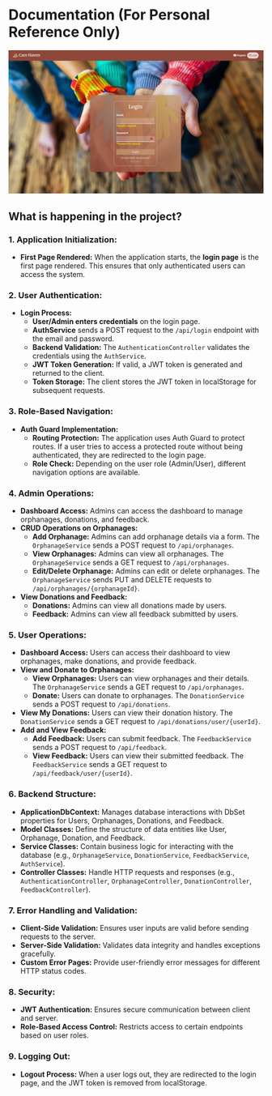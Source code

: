 # Documentation (For Personal Reference Only)

<img src="https://github.com/shubhmittal07/Orphanage-Management-System/blob/main/Screenshot%20(2).png?raw=true" alt="Login Page">

## What is happening in the project?


### **1. Application Initialization:**
- **First Page Rendered:** When the application starts, the **login page** is the first page rendered. This ensures that only authenticated users can access the system.

### **2. User Authentication:**
- **Login Process:**
  - **User/Admin enters credentials** on the login page.
  - **AuthService** sends a POST request to the `/api/login` endpoint with the email and password.
  - **Backend Validation:** The `AuthenticationController` validates the credentials using the `AuthService`.
  - **JWT Token Generation:** If valid, a JWT token is generated and returned to the client.
  - **Token Storage:** The client stores the JWT token in localStorage for subsequent requests.

### **3. Role-Based Navigation:**
- **Auth Guard Implementation:**
  - **Routing Protection:** The application uses Auth Guard to protect routes. If a user tries to access a protected route without being authenticated, they are redirected to the login page.
  - **Role Check:** Depending on the user role (Admin/User), different navigation options are available.

### **4. Admin Operations:**
- **Dashboard Access:** Admins can access the dashboard to manage orphanages, donations, and feedback.
- **CRUD Operations on Orphanages:**
  - **Add Orphanage:** Admins can add orphanage details via a form. The `OrphanageService` sends a POST request to `/api/orphanages`.
  - **View Orphanages:** Admins can view all orphanages. The `OrphanageService` sends a GET request to `/api/orphanages`.
  - **Edit/Delete Orphanage:** Admins can edit or delete orphanages. The `OrphanageService` sends PUT and DELETE requests to `/api/orphanages/{orphanageId}`.
- **View Donations and Feedback:**
  - **Donations:** Admins can view all donations made by users.
  - **Feedback:** Admins can view all feedback submitted by users.

### **5. User Operations:**
- **Dashboard Access:** Users can access their dashboard to view orphanages, make donations, and provide feedback.
- **View and Donate to Orphanages:**
  - **View Orphanages:** Users can view orphanages and their details. The `OrphanageService` sends a GET request to `/api/orphanages`.
  - **Donate:** Users can donate to orphanages. The `DonationService` sends a POST request to `/api/donations`.
- **View My Donations:** Users can view their donation history. The `DonationService` sends a GET request to `/api/donations/user/{userId}`.
- **Add and View Feedback:**
  - **Add Feedback:** Users can submit feedback. The `FeedbackService` sends a POST request to `/api/feedback`.
  - **View Feedback:** Users can view their submitted feedback. The `FeedbackService` sends a GET request to `/api/feedback/user/{userId}`.

### **6. Backend Structure:**
- **ApplicationDbContext:** Manages database interactions with DbSet properties for Users, Orphanages, Donations, and Feedback.
- **Model Classes:** Define the structure of data entities like User, Orphanage, Donation, and Feedback.
- **Service Classes:** Contain business logic for interacting with the database (e.g., `OrphanageService`, `DonationService`, `FeedbackService`, `AuthService`).
- **Controller Classes:** Handle HTTP requests and responses (e.g., `AuthenticationController`, `OrphanageController`, `DonationController`, `FeedbackController`).

### **7. Error Handling and Validation:**
- **Client-Side Validation:** Ensures user inputs are valid before sending requests to the server.
- **Server-Side Validation:** Validates data integrity and handles exceptions gracefully.
- **Custom Error Pages:** Provide user-friendly error messages for different HTTP status codes.

### **8. Security:**
- **JWT Authentication:** Ensures secure communication between client and server.
- **Role-Based Access Control:** Restricts access to certain endpoints based on user roles.

### **9. Logging Out:**
- **Logout Process:** When a user logs out, they are redirected to the login page, and the JWT token is removed from localStorage.
